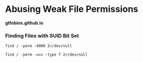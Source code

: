 # Abusing Weak File Permissions

**gtfobins.github.io**

### Finding Files with SUID Bit Set
```
find / -perm -4000 2>/dev/null
```
```
find / -perm -u=s -type f 2>/dev/null
```

